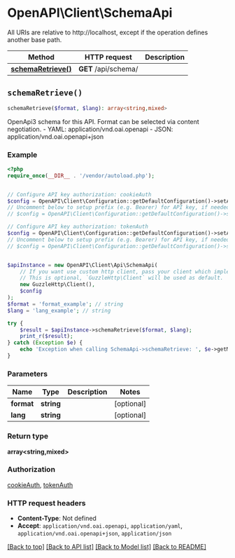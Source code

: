 # OpenAPI\Client\SchemaApi

All URIs are relative to http://localhost, except if the operation defines another base path.

| Method | HTTP request | Description |
| ------------- | ------------- | ------------- |
| [**schemaRetrieve()**](SchemaApi.md#schemaRetrieve) | **GET** /api/schema/ |  |


## `schemaRetrieve()`

```php
schemaRetrieve($format, $lang): array<string,mixed>
```



OpenApi3 schema for this API. Format can be selected via content negotiation.  - YAML: application/vnd.oai.openapi - JSON: application/vnd.oai.openapi+json

### Example

```php
<?php
require_once(__DIR__ . '/vendor/autoload.php');


// Configure API key authorization: cookieAuth
$config = OpenAPI\Client\Configuration::getDefaultConfiguration()->setApiKey('sessionid', 'YOUR_API_KEY');
// Uncomment below to setup prefix (e.g. Bearer) for API key, if needed
// $config = OpenAPI\Client\Configuration::getDefaultConfiguration()->setApiKeyPrefix('sessionid', 'Bearer');

// Configure API key authorization: tokenAuth
$config = OpenAPI\Client\Configuration::getDefaultConfiguration()->setApiKey('Authorization', 'YOUR_API_KEY');
// Uncomment below to setup prefix (e.g. Bearer) for API key, if needed
// $config = OpenAPI\Client\Configuration::getDefaultConfiguration()->setApiKeyPrefix('Authorization', 'Bearer');


$apiInstance = new OpenAPI\Client\Api\SchemaApi(
    // If you want use custom http client, pass your client which implements `GuzzleHttp\ClientInterface`.
    // This is optional, `GuzzleHttp\Client` will be used as default.
    new GuzzleHttp\Client(),
    $config
);
$format = 'format_example'; // string
$lang = 'lang_example'; // string

try {
    $result = $apiInstance->schemaRetrieve($format, $lang);
    print_r($result);
} catch (Exception $e) {
    echo 'Exception when calling SchemaApi->schemaRetrieve: ', $e->getMessage(), PHP_EOL;
}
```

### Parameters

| Name | Type | Description  | Notes |
| ------------- | ------------- | ------------- | ------------- |
| **format** | **string**|  | [optional] |
| **lang** | **string**|  | [optional] |

### Return type

**array<string,mixed>**

### Authorization

[cookieAuth](../../README.md#cookieAuth), [tokenAuth](../../README.md#tokenAuth)

### HTTP request headers

- **Content-Type**: Not defined
- **Accept**: `application/vnd.oai.openapi`, `application/yaml`, `application/vnd.oai.openapi+json`, `application/json`

[[Back to top]](#) [[Back to API list]](../../README.md#endpoints)
[[Back to Model list]](../../README.md#models)
[[Back to README]](../../README.md)
